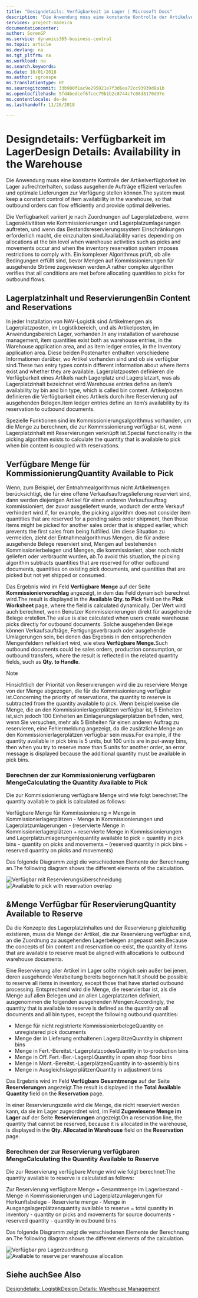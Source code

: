 ```yaml
---
title: "Designdetails: Verfügbarkeit im Lager | Microsoft Docs"
description: "Die Anwendung muss eine konstante Kontrolle der Artikelverfügbarkeit im Lager aufrechterhalten, sodass ausgehende Aufträge effizient verlaufen und optimale Lieferungen zur Verfügung stellen können."
services: project-madeira
documentationcenter: 
author: SorenGP
ms.service: dynamics365-business-central
ms.topic: article
ms.devlang: na
ms.tgt_pltfrm: na
ms.workload: na
ms.search.keywords: 
ms.date: 10/01/2018
ms.author: sgroespe
ms.translationtype: HT
ms.sourcegitcommit: 33b900f1ac9e295921e7f3d6ea72cc93939d8a1b
ms.openlocfilehash: 5fd4bedcef6fcec79b1b2c8744c7c08d8170d97e
ms.contentlocale: de-de
ms.lasthandoff: 11/26/2018

---
```

# <a name="design-details-availability-in-the-warehouse"></a><span data-ttu-id="ba8f1-103">Designdetails: Verfügbarkeit im Lager</span><span class="sxs-lookup"><span data-stu-id="ba8f1-103">Design Details: Availability in the Warehouse</span></span>
<span data-ttu-id="ba8f1-104">Die Anwendung muss eine konstante Kontrolle der Artikelverfügbarkeit im Lager aufrechterhalten, sodass ausgehende Aufträge effizient verlaufen und optimale Lieferungen zur Verfügung stellen können.</span><span class="sxs-lookup"><span data-stu-id="ba8f1-104">The system must keep a constant control of item availability in the warehouse, so that outbound orders can flow efficiently and provide optimal deliveries.</span></span>  

 <span data-ttu-id="ba8f1-105">Die Verfügbarkeit variiert je nach Zuordnungen auf Lagerplatzebene, wenn Lageraktivitäten wie Kommissionierungen und Lagerplatzumlagerungen auftreten, und wenn das Bestandsreservierungssystem Einschränkungen erforderlich macht, die einzuhalten sind.</span><span class="sxs-lookup"><span data-stu-id="ba8f1-105">Availability varies depending on allocations at the bin level when warehouse activities such as picks and movements occur and when the inventory reservation system imposes restrictions to comply with.</span></span> <span data-ttu-id="ba8f1-106">Ein komplexer Algorithmus prüft, ob alle Bedingungen erfüllt sind, bevor Mengen auf Kommissionierungen für ausgehende Ströme zugewiesen werden.</span><span class="sxs-lookup"><span data-stu-id="ba8f1-106">A rather complex algorithm verifies that all conditions are met before allocating quantities to picks for outbound flows.</span></span>  

## <a name="bin-content-and-reservations"></a><span data-ttu-id="ba8f1-107">Lagerplatzinhalt und Reservierungen</span><span class="sxs-lookup"><span data-stu-id="ba8f1-107">Bin Content and Reservations</span></span>  
 <span data-ttu-id="ba8f1-108">In jeder Installation von NAV-Logistik sind Artikelmengen als Lagerplatzposten, im Logistikbereich, und als Artikelposten, im Anwendungsbereich Lager, vorhanden.</span><span class="sxs-lookup"><span data-stu-id="ba8f1-108">In any installation of warehouse management, item quantities exist both as warehouse entries, in the Warehouse application area, and as item ledger entries, in the Inventory application area.</span></span> <span data-ttu-id="ba8f1-109">Diese beiden Postenarten enthalten verschiedene Informationen darüber, wo Artikel vorhanden sind und ob sie verfügbar sind.</span><span class="sxs-lookup"><span data-stu-id="ba8f1-109">These two entry types contain different information about where items exist and whether they are available.</span></span> <span data-ttu-id="ba8f1-110">Lagerplatzposten definieren die Verfügbarkeit eines Artikels nach Lagerplatz und Lagerplatzart, was als Lagerplatzinhalt bezeichnet wird.</span><span class="sxs-lookup"><span data-stu-id="ba8f1-110">Warehouse entries define an item’s availability by bin and bin type, which is called bin content.</span></span> <span data-ttu-id="ba8f1-111">Artikelposten definieren die Verfügbarkeit eines Artikels durch ihre Reservierung auf ausgehenden Belegen.</span><span class="sxs-lookup"><span data-stu-id="ba8f1-111">Item ledger entries define an item’s availability by its reservation to outbound documents.</span></span>  

 <span data-ttu-id="ba8f1-112">Spezielle Funktionen sind im Kommissionierungsalgorithmus vorhanden, um die Menge zu berechnen, die zur Kommissionierung verfügbar ist, wenn Lagerplatzinhalt mit Reservierungen verknüpft ist.</span><span class="sxs-lookup"><span data-stu-id="ba8f1-112">Special functionality in the picking algorithm exists to calculate the quantity that is available to pick when bin content is coupled with reservations.</span></span>  

## <a name="quantity-available-to-pick"></a><span data-ttu-id="ba8f1-113">Verfügbare Menge für Kommissionierung</span><span class="sxs-lookup"><span data-stu-id="ba8f1-113">Quantity Available to Pick</span></span>  
 <span data-ttu-id="ba8f1-114">Wenn, zum Beispiel, der Entnahmealgorithmus nicht Artikelmengen berücksichtigt, die für eine offene Verkaufsauftragslieferung reserviert sind, dann werden diejenigen Artikel für einen anderen Verkaufsauftrag kommissioniert, der zuvor ausgeliefert wurde, wodurch der erste Verkauf verhindert wird.</span><span class="sxs-lookup"><span data-stu-id="ba8f1-114">If, for example, the picking algorithm does not consider item quantities that are reserved for a pending sales order shipment, then those items might be picked for another sales order that is shipped earlier, which prevents the first sales from being fulfilled.</span></span> <span data-ttu-id="ba8f1-115">Um diese Situation zu vermeiden, zieht der Entnahmealgorithmus Mengen, die für andere ausgehende Belege reserviert sind, Mengen auf bestehenden Kommissionierbelegen und Mengen, die kommissioniert, aber noch nicht geliefert oder verbraucht wurden, ab.</span><span class="sxs-lookup"><span data-stu-id="ba8f1-115">To avoid this situation, the picking algorithm subtracts quantities that are reserved for other outbound documents, quantities on existing pick documents, and quantities that are picked but not yet shipped or consumed.</span></span>  

 <span data-ttu-id="ba8f1-116">Das Ergebnis wird im Feld **Verfügbare Menge** auf der Seite **Kommissioniervorschlag** angezeigt, in dem das Feld dynamisch berechnet wird.</span><span class="sxs-lookup"><span data-stu-id="ba8f1-116">The result is displayed in the **Available Qty. to Pick** field on the **Pick Worksheet** page, where the field is calculated dynamically.</span></span> <span data-ttu-id="ba8f1-117">Der Wert wird auch berechnet, wenn Benutzer Kommissionierungen direkt für ausgehende Belege erstellen.</span><span class="sxs-lookup"><span data-stu-id="ba8f1-117">The value is also calculated when users create warehouse picks directly for outbound documents.</span></span> <span data-ttu-id="ba8f1-118">Solche ausgehenden Belege können Verkaufsaufträge, Fertigungsverbrauch oder ausgehende Umlagerungen sein, bei denen das Ergebnis in den entsprechenden Mengenfeldern reflektiert wird, wie etwa **Verfügbare Menge.**</span><span class="sxs-lookup"><span data-stu-id="ba8f1-118">Such outbound documents could be sales orders, production consumption, or outbound transfers, where the result is reflected in the related quantity fields, such as **Qty. to Handle**.</span></span>  

> [!NOTE]  
>  <span data-ttu-id="ba8f1-119">Hinsichtlich der Priorität von Reservierungen wird die zu reserviere Menge von der Menge abgezogen, die für die Kommissionierung verfügbar ist.</span><span class="sxs-lookup"><span data-stu-id="ba8f1-119">Concerning the priority of reservations, the quantity to reserve is subtracted from the quantity available to pick.</span></span> <span data-ttu-id="ba8f1-120">Wenn beispielsweise die Menge, die an den Kommissionierlagerplätzen verfügbar ist, 5 Einheiten ist,sich jedoch 100 Einheiten an Einlagerungslagerplätzen befinden, wird, wenn Sie versuchen, mehr als 5 Einheiten für einen anderen Auftrag zu reservieren, eine Fehlermeldung angezeigt, da die zusätzliche Menge an den Kommissionierlagerplätzen verfügbar sein muss.</span><span class="sxs-lookup"><span data-stu-id="ba8f1-120">For example, if the quantity available in pick bins is 5 units, but 100 units are in put-away bins, then when you try to reserve more than 5 units for another order, an error message is displayed because the additional quantity must be available in pick bins.</span></span>  

### <a name="calculating-the-quantity-available-to-pick"></a><span data-ttu-id="ba8f1-121">Berechnen der zur Kommissionierung verfügbaren Menge</span><span class="sxs-lookup"><span data-stu-id="ba8f1-121">Calculating the Quantity Available to Pick</span></span>  
 <span data-ttu-id="ba8f1-122">Die zur Kommissionierung verfügbare Menge wird wie folgt berechnet:</span><span class="sxs-lookup"><span data-stu-id="ba8f1-122">The quantity available to pick is calculated as follows:</span></span>  

 <span data-ttu-id="ba8f1-123">Verfügbare Menge für Kommissionierung = Menge in Kommissionierlagerplätzen - Menge in Kommissionierungen und Lagerplatzumlagerungen - (reservierte Menge in Kommissionierlagerplätzen + reservierte Menge in Kommissionierungen und Lagerplatzumlagerungen)</span><span class="sxs-lookup"><span data-stu-id="ba8f1-123">quantity available to pick = quantity in pick bins - quantity on picks and movements – (reserved quantity in pick bins + reserved quantity on picks and movements)</span></span>  

 <span data-ttu-id="ba8f1-124">Das folgende Diagramm zeigt die verschiedenen Elemente der Berechnung an.</span><span class="sxs-lookup"><span data-stu-id="ba8f1-124">The following diagram shows the different elements of the calculation.</span></span>  

 <span data-ttu-id="ba8f1-125">![Verfügbar mit Reservierungsüberschneidung](media/design_details_warehouse_management_availability_2.png "Verfügbar mit Reservierungsüberschneidung")</span><span class="sxs-lookup"><span data-stu-id="ba8f1-125">![Available to pick with reservation overlap](media/design_details_warehouse_management_availability_2.png "Available to pick with reservation overlap")</span></span>  

## <a name="quantity-available-to-reserve"></a><span data-ttu-id="ba8f1-126">&Menge Verfügbar für Reservierung</span><span class="sxs-lookup"><span data-stu-id="ba8f1-126">Quantity Available to Reserve</span></span>  
 <span data-ttu-id="ba8f1-127">Da die Konzepte des Lagerplatzinhaltes und der Reservierung gleichzeitig existieren, muss die Menge der Artikel, die zur Reservierung verfügbar sind, an die Zuordnung zu ausgehenden Lagerbelegen angepasst sein.</span><span class="sxs-lookup"><span data-stu-id="ba8f1-127">Because the concepts of bin content and reservation co-exist, the quantity of items that are available to reserve must be aligned with allocations to outbound warehouse documents.</span></span>  

 <span data-ttu-id="ba8f1-128">Eine Reservierung aller Artikel im Lager sollte mögich sein außer bei jenen, deren ausgehende Verabeitung bereits begonnen hat.</span><span class="sxs-lookup"><span data-stu-id="ba8f1-128">It should be possible to reserve all items in inventory, except those that have started outbound processing.</span></span> <span data-ttu-id="ba8f1-129">Entsprechend wird die Menge, die reservierbar ist, als die Menge auf allen Belegen und an allen Lagerplatzarten definiert, ausgenommen die folgenden ausgehenden Mengen:</span><span class="sxs-lookup"><span data-stu-id="ba8f1-129">Accordingly, the quantity that is available to reserve is defined as the quantity on all documents and all bin types, except the following outbound quantities:</span></span>  

-   <span data-ttu-id="ba8f1-130">Menge für nicht registrierte Kommissionierbelege</span><span class="sxs-lookup"><span data-stu-id="ba8f1-130">Quantity on unregistered pick documents</span></span>  
-   <span data-ttu-id="ba8f1-131">Menge der in Lieferung enthaltenen Lagerplätze</span><span class="sxs-lookup"><span data-stu-id="ba8f1-131">Quantity in shipment bins</span></span>  
-   <span data-ttu-id="ba8f1-132">Menge in Fert.-Bereitst.-Lagerplatzcodes</span><span class="sxs-lookup"><span data-stu-id="ba8f1-132">Quantity in to-production bins</span></span>  
-   <span data-ttu-id="ba8f1-133">Menge in Off. Fert.-Ber.-Lagerpl.</span><span class="sxs-lookup"><span data-stu-id="ba8f1-133">Quantity in open shop floor bins</span></span>  
-   <span data-ttu-id="ba8f1-134">Menge in Mont.-Bereitst.-Lagerplätzen</span><span class="sxs-lookup"><span data-stu-id="ba8f1-134">Quantity in to-assembly bins</span></span>  
-   <span data-ttu-id="ba8f1-135">Menge in Ausgleichslagerplätzen</span><span class="sxs-lookup"><span data-stu-id="ba8f1-135">Quantity in adjustment bins</span></span>  

 <span data-ttu-id="ba8f1-136">Das Ergebnis wird im Feld **Verfügbare Gesamtmenge** auf der Seite **Reservierungen** angezeigt.</span><span class="sxs-lookup"><span data-stu-id="ba8f1-136">The result is displayed in the **Total Available Quantity** field on the **Reservation** page.</span></span>  

 <span data-ttu-id="ba8f1-137">In einer Reservierungszeile wird die Menge, die nicht reserviert werden kann, da sie im Lager zugeordnet wird, im Feld **Zugewiesene Menge im Lager** auf der Seite **Reservierungen** angezeigt.</span><span class="sxs-lookup"><span data-stu-id="ba8f1-137">On a reservation line, the quantity that cannot be reserved, because it is allocated in the warehouse, is displayed in the **Qty. Allocated in Warehouse** field on the **Reservation** page.</span></span>  

### <a name="calculating-the-quantity-available-to-reserve"></a><span data-ttu-id="ba8f1-138">Berechnen der zur Reservierung verfügbaren Menge</span><span class="sxs-lookup"><span data-stu-id="ba8f1-138">Calculating the Quantity Available to Reserve</span></span>  
 <span data-ttu-id="ba8f1-139">Die zur Reservierung verfügbare Menge wird wie folgt berechnet:</span><span class="sxs-lookup"><span data-stu-id="ba8f1-139">The quantity available to reserve is calculated as follows:</span></span>  

 <span data-ttu-id="ba8f1-140">Zur Reservierung verfügbare Menge = Gesamtmenge im Lagerbestand - Menge in Kommissionierungen und Lagerplatzumlagerungen für Herkunftsbelege - Reservierte menge - Menge in Ausgangslagerplätzen</span><span class="sxs-lookup"><span data-stu-id="ba8f1-140">quantity available to reserve = total quantity in inventory - quantity on picks and movements for source documents - reserved quantity - quantity in outbound bins</span></span>  

 <span data-ttu-id="ba8f1-141">Das folgende Diagramm zeigt die verschiedenen Elemente der Berechnung an.</span><span class="sxs-lookup"><span data-stu-id="ba8f1-141">The following diagram shows the different elements of the calculation.</span></span>  

 <span data-ttu-id="ba8f1-142">![Verfügbar pro Lagerzuordnung](media/design_details_warehouse_management_availability_3.png "Verfügbar pro Lagerzuordnung")</span><span class="sxs-lookup"><span data-stu-id="ba8f1-142">![Avaliable to reserve per warehouse allocation](media/design_details_warehouse_management_availability_3.png "Avaliable to reserve per warehouse allocation")</span></span>  

## <a name="see-also"></a><span data-ttu-id="ba8f1-143">Siehe auch</span><span class="sxs-lookup"><span data-stu-id="ba8f1-143">See Also</span></span>  
 [<span data-ttu-id="ba8f1-144">Designdetails: Logistik</span><span class="sxs-lookup"><span data-stu-id="ba8f1-144">Design Details: Warehouse Management</span></span>](design-details-warehouse-management.md)

